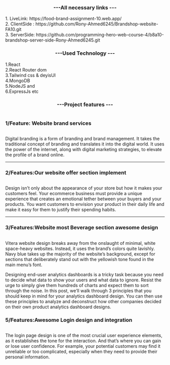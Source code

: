 <div>
 <h3 align="center">---All necessary links ---</h3>      
1. LiveLink: https://food-brand-assignment-10.web.app/ <br/>
2. ClientSide : https://github.com/Rony-Ahmed6245/Brandshop-website-FA10.git<br/>
3. ServerSide: https://github.com/programming-hero-web-course-4/b8a10-brandshop-server-side-Rony-Ahmed6245.git
            <h3 align="center">---Used Technology ---</h3>  
             1.React <br>
            2.React Router dom <br>
            3.Tailwind css & deyisUI <br>
            4.MongoDB <br> 
            5.NodeJS and <br>
            6.ExpressJs etc <br> 
  <h3 align="center">---Project features ---</h3> 
            <img src="https://i.ibb.co/hY2vLLD/food-brand-assignment-10-web-app-1-1.png" alt="" /> 
            <h3>1/Feature: Website brand services </h3>
            <img src="https://i.ibb.co/MSsgMfG/brands-1.png" alt="" />
            <p>
                Digital branding is a form of branding and brand management. It takes the traditional concept of branding and translates it into the digital world. It uses the power of the internet, along with digital marketing strategies, to elevate the profile of a brand online. </p>
               <hr/> 
            <h3><span>2/Features:</span>Our website offer section implement</h3>
            <img src="https://i.ibb.co/2czh331/offer.png" alt="" />
            <p>Design isn’t only about the appearance of your store but how it makes your customers feel. Your ecommerce business must provide a unique experience that creates an emotional tether between your buyers and your products. You want customers to envision your product in their daily life and make it easy for them to justify their spending habits.</p>
            <hr />
            <h3><span>3/Features:</span>Website most Beverage section awesome design </h3>
            <img src="https://i.ibb.co/f1Bs99W/beverage.png" alt="" />
               <p>Vitera website design breaks away from the onslaught of minimal, white space-heavy websites. Instead, it uses the brand’s colors quite lavishly. Navy blue takes up the majority of the website’s background, except for sections that deliberately stand out with the yellowish tone found in the main menu’s font.</h3>
            <img src="https://i.ibb.co/pfByQ6n/add-user-product.png" alt="" />
               <p> Designing end-user analytics dashboards is a tricky task because you need to decide what data to show your users and what data to ignore. Resist the urge to simply give them hundreds of charts and expect them to sort through the noise.
                In this post, we’ll walk through 3 principles that you should keep in mind for your analytics dashboard design. You can then use these principles to analyze and deconstruct how other companies decided on their own product analytics dashboard designs.</p>
            <h3><span>5/Features:</span>Awesome Login design and integration</h3>
            <img src="https://i.ibb.co/dpqFhf0/login.png" alt="" />
               <p>The login page design is one of the most crucial user experience elements, as it establishes the tone for the interaction. And that’s where you can gain or lose user confidence. For example, your potential customers may find it unreliable or too complicated, especially when they need to provide their personal information.</p>
 </div>

